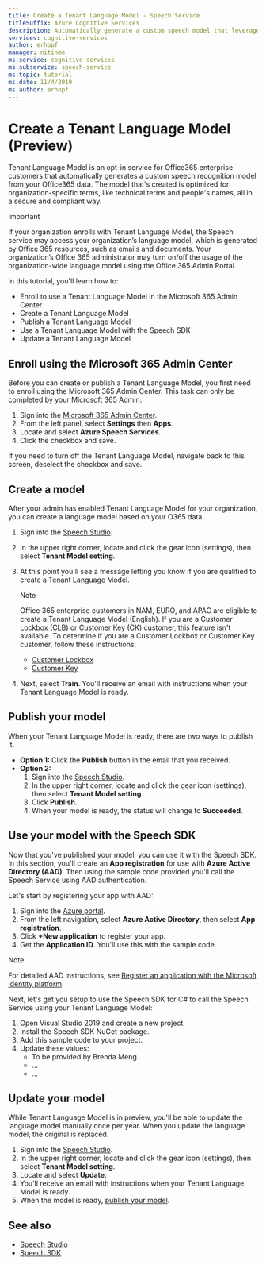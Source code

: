 ```yaml
---
title: Create a Tenant Language Model - Speech Service
titleSuffix: Azure Cognitive Services
description: Automatically generate a custom speech model that leverages your Office365 data to deliver optimal speech recognition for organization-specific terms that is both secure and compliant.
services: cognitive-services
author: erhopf
manager: nitinme
ms.service: cognitive-services
ms.subservice: speech-service
ms.topic: tutorial
ms.date: 11/4/2019
ms.author: erhopf
---
```


# Create a Tenant Language Model (Preview)

Tenant Language Model is an opt-in service for Office365 enterprise customers that automatically generates a custom speech recognition model from your Office365 data. The model that's created is optimized for organization-specific terms, like technical terms and people's names, all in a secure and compliant way.

> [!IMPORTANT]
> If your organization enrolls with Tenant Language Model, the Speech service may access your organization’s language model, which is generated by Office 365 resources, such as emails and documents. Your organization’s Office 365 administrator may turn on/off the usage of the organization-wide language model using the Office 365 Admin Portal.

In this tutorial, you'll learn how to:

* Enroll to use a Tenant Language Model in the Microsoft 365 Admin Center
* Create a Tenant Language Model
* Publish a Tenant Language Model
* Use a Tenant Language Model with the Speech SDK
* Update a Tenant Language Model

## Enroll using the Microsoft 365 Admin Center

Before you can create or publish a Tenant Language Model, you first need to enroll using the Microsoft 365 Admin Center. This task can only be completed by your Microsoft 365 Admin.

1. Sign into the [Microsoft 365 Admin Center](https://admin.microsoft.com ).
2. From the left panel, select **Settings** then **Apps**.
3. Locate and select **Azure Speech Services**.
4. Click the checkbox and save.

If you need to turn off the Tenant Language Model, navigate back to this screen, deselect the checkbox and save.

## Create a model

After your admin has enabled Tenant Language Model for your organization, you can create a language model based on your O365 data.

1. Sign into the [Speech Studio](https://speech.microsoft.com/).
2. In the upper right corner, locate and click the gear icon (settings), then select **Tenant Model setting**.
3. At this point you'll see a message letting you know if you are qualified to create a Tenant Language Model.
   > [!NOTE]
   > Office 365 enterprise customers in NAM, EURO, and APAC are eligible to create a Tenant Language Model (English). If you are a Customer Lockbox (CLB) or Customer Key (CK) customer, this feature isn't available. To determine if you are a Customer Lockbox or Customer Key customer, follow these instructions:
   > * [Customer Lockbox](https://docs.microsoft.com/office365/securitycompliance/controlling-your-data-using-customer-key#FastTrack)
   > * [Customer Key](https://docs.microsoft.com/en-us/microsoft-365/compliance/customer-lockbox-requests)

4. Next, select **Train**. You'll receive an email with instructions when your Tenant Language Model is ready.

## Publish your model

When your Tenant Language Model is ready, there are two ways to publish it.

* **Option 1:** Click the **Publish** button in the email that you received.
* **Option 2:**
  1. Sign into the [Speech Studio](https://speech.microsoft.com/).
  2. In the upper right corner, locate and click the gear icon (settings), then select **Tenant Model setting**.
  3. Click **Publish**.
  4. When your model is ready, the status will change to **Succeeded**.

## Use your model with the Speech SDK

Now that you've published your model, you can use it with the Speech SDK. In this section, you'll create an **App registration** for use with **Azure Active Directory (AAD)**. Then using the sample code provided you'll call the Speech Service using AAD authentication.

Let's start by registering your app with AAD:

1. Sign into the [Azure portal](https://ms.portal.azure.com/).
2. From the left navigation, select **Azure Active Directory**, then select **App registration**.
3. Click **+New application** to register your app.
4. Get the **Application ID**. You'll use this with the sample code.  

> [!NOTE]
> For detailed AAD instructions, see [Register an application with the Microsoft identity platform](https://docs.microsoft.com/azure/active-directory/develop/quickstart-register-app).

Next, let's get you setup to use the Speech SDK for C# to call the Speech Service using your Tenant Language Model:

1. Open Visual Studio 2019 and create a new project.
2. Install the Speech SDK NuGet package.
3. Add this sample code to your project.
4. Update these values:
   * To be provided by Brenda Meng.
   * ...
   * ...

## Update your model

While Tenant Language Model is in preview, you'll be able to update the language model manually once per year. When you update the language model, the original is replaced.

1. Sign into the [Speech Studio](https://speech.microsoft.com/).
2. In the upper right corner, locate and click the gear icon (settings), then select **Tenant Model setting**.
3. Locate and select **Update**.
4. You'll receive an email with instructions when your Tenant Language Model is ready.
5. When the model is ready, [publish your model](#publish-your-model).

## See also

* [Speech Studio](https://speech.microsoft.com/)
* [Speech SDK](speech-sdk.md)
